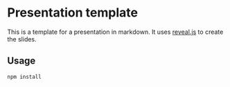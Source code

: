 # Presentation template

This is a template for a presentation in markdown. It uses [reveal.js](https://revealjs.com/) to create the slides.

## Usage

```bash
npm install
```